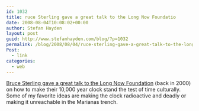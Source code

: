 ```yaml
---
id: 1032
title: ruce Sterling gave a great talk to the Long Now Foundatio
date: 2008-08-04T10:08:02+00:00
author: Stefan Hayden
layout: post
guid: http://www.stefanhayden.com/blog/?p=1032
permalink: /blog/2008/08/04/ruce-sterling-gave-a-great-talk-to-the-long-now-foundatio/
Post:
  - link
categories:
  - web
---
```

<a href="http://blog.longnow.org/2008/08/03/bruce-sterlings-sharp-warning-8-years-later/">Bruce Sterling gave a great talk to the Long Now Foundation</a> (back in 2000) on how to make their 10,000 year clock stand the test of time culturally. Some of my favorite ideas are making the clock radioactive and deadly or making it unreachable in the Marianas trench.